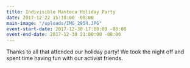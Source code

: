 ```yaml
---
title: Indivisible Manteca Holiday Party
date: 2017-12-22 15:18:00 -08:00
main-image: "/uploads/IMG_2954.JPG"
event-start-date: 2017-12-30 17:00:00 -08:00
event-end-date: 2017-12-30 21:00:00 -08:00
---
```


Thanks to all that attended our holiday party!  We took the night off and spent time having fun with our activist friends. 